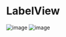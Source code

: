 # LabelView
![image](https://github.com/heartinfei/label-view/blob/master/screen_img/device-2015-09-15-104735.png)
![image](https://github.com/heartinfei/label-view/blob/master/screen_img/device-2015-09-15-104808.png)

